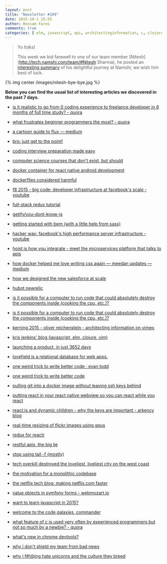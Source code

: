 ```yaml
---
layout: post
title: "Newsletter #109"
date: 2015-10-1 15:55
author: Hossam Fares
comments: true
categories: [ elm, javascript, api, architectinginformation, c, clojure, database, devtools, docker, facebook, flux, freelance, git, google, hubot, javascript, microservices, nosql, oop, performance, react, react native, reactjs, rest, sass, symfony, vim]
---
```


> Yo folks!
>
> This week we bid farewell to one of our team member [Nitesh](http://tech.namshi.com/team/#Nitesh Sharma), he posted an [interesting summary](http://tech.namshi.com/blog/2015/09/28/goodbye-nitesh/) of his delightful journey at Namshi, we wish him best of luck.
>

{% img center /images/nitesh-bye-bye.jpg %}


**Below you can find the usual list of interesting articles we discovered in the past 7 days.**

* [is it realistic to go from 0 coding experience to freelance developer in 6 months of full time study? - quora](https://www.quora.com/Is-it-realistic-to-go-from-0-coding-experience-to-freelance-developer-in-6-months-of-full-time-study)

* [what frustrates beginner programmers the most? - quora](https://www.quora.com/What-frustrates-beginner-programmers-the-most)

* [a cartoon guide to flux — medium](https://medium.com/@linclark/a-cartoon-guide-to-flux-6157355ab207)

* [bro: just get to the point!](http://bropages.org/)

* [coding interview preparation made easy](https://www.interviewbit.com/)

* [computer science courses that don't exist, but should](http://prog21.dadgum.com/210.html)

* [docker container for react native android development](https://github.com/gilesp/docker/tree/master/react_native?utm_content=buffer67abd)

* [dockerfiles considered harmful](http://blog.wercker.com/2015/07/28/Dockerfiles-considered-harmful.html)

* [f8 2015 - big code: developer infrastructure at facebook's scale - youtube](https://www.youtube.com/watch?v=X0VH78ye4yY)

* [full-stack redux tutorial](http://teropa.info/blog/2015/09/10/full-stack-redux-tutorial.html)

* [getify/you-dont-know-js](https://github.com/getify/You-Dont-Know-JS)

* [getting started with bem (with a little help from sass) ](https://www.packtpub.com/books/content/getting-started-bem-little-help-sass/)

* [hacker way: facebook's high performance server infrastructure - youtube](https://www.youtube.com/watch?v=zBV9TkTXxg0)

* [hoist is how you integrate - meet the microservices platform that talks to apis](https://hoist.io/)

* [how docker helped me love writing css again — meedan updates — medium](https://medium.com/meedan-updates/how-docker-helped-me-love-writing-css-again-b1339c2e77ff)

* [how we designed the new salesforce at scale](https://medium.com/salesforce-ux/how-we-designed-the-new-salesforce-at-scale-6d3607fd92e5)

* [hubot newrelic](https://github.com/statianzo/hubot-newrelic2)

* [is it possible for a computer to run code that could absolutely destroy the components inside (cooking the cpu, etc.)?](https://www.quora.com/Is-it-possible-for-a-computer-to-run-code-that-could-absolutely-destroy-the-components-inside-cooking-the-CPU-etc-Or-does-the-hardware-protect-itself-from-these-things)

* [is it possible for a computer to run code that could absolutely destroy the components inside (cooking the cpu, etc.)?](https://www.quora.com/Is-it-possible-for-a-computer-to-run-code-that-could-absolutely-destroy-the-components-inside-cooking-the-CPU-etc-Or-does-the-hardware-protect-itself-from-these-things?utm_content=buffer551b5)

* [kerning 2015 - oliver reichenstein - architecting information on vimeo](https://vimeo.com/140275020)

* [kris jenkins' blog (javascript, elm, clojure, vim)](http://blog.jenkster.com/)

* [launching a product, in just 3652 days](https://blog.growth.supply/launching-a-product-in-just-3652-days-4d4e74e2dcd5)

* [lovefield is a relational database for web apps.](https://google.github.io/lovefield)

* [one weird trick to write better code · evan todd](http://etodd.io/2015/09/28/one-weird-trick-better-code/)

* [one weird trick to write better code](http://etodd.io/2015/09/28/one-weird-trick-better-code/)

* [pulling git into a docker image without leaving ssh keys behind](http://blog.cloud66.com/pulling-git-into-a-docker-image-without-leaving-ssh-keys-behind/)

* [putting react in your react native webview so you can react while you react](http://wl3.me/2015/05/01/react-in-your-react-native-webview-so-you-can-react-while-you-react.html?utm_content=buffer6555a)

* [react.js and dynamic children - why the keys are important - arkency blog](http://blog.arkency.com/2014/10/react-dot-js-and-dynamic-children-why-the-keys-are-important/)

* [real-time resizing of flickr images using gpus](http://code.flickr.net/2015/06/25/real-time-resizing-of-flickr-images-using-gpus/)

* [redux for reactr](http://rackt.github.io/redux/)

* [restful apis, the big lie](http://mmikowski.github.io/the_lie/)

* [stop using tail -f (mostly)](http://www.brianstorti.com/stop-using-tail/)

* [tech overkill destroyed the loveliest, liveliest city on the west coast](http://www.independent.ie/business/technology/news/tech-overkill-destroyed-the-loveliest-liveliest-city-on-the-west-coast-31541735.html?utm_content=buffer6e254)

* [the motivation for a monolithic codebase ](https://www.youtube.com/watch?t=6&v=W71BTkUbdqE)

* [the netflix tech blog: making netflix.com faster](http://techblog.netflix.com/2015/08/making-netflixcom-faster.html)

* [value objects in symfony forms - webmozart.io](https://webmozart.io/blog/2015/09/09/value-objects-in-symfony-forms/)

* [want to learn javascript in 2015?](https://medium.com/@_cmdv_/i-want-to-learn-javascript-in-2015-e96cd85ad225)

* [welcome to the code galaxies, commander](https://anvaka.github.io/pm/#/)

* [what feature of c is used very often by experienced programmers but not so much by a newbie? - quora](https://www.quora.com/What-feature-of-C-is-used-very-often-by-experienced-programmers-but-not-so-much-by-a-newbie)

* [what's new in chrome devtools?](https://speakerdeck.com/addyosmani/whats-new-in-chrome-devtools)

* [why i don't shield my team from bad news](https://open.bufferapp.com/sharing-bad-news/)

* [why i f#!@ing hate unicorns and the culture they breed](http://www.bothsidesofthetable.com/2015/09/27/why-i-fucking-hate-unicorns-and-the-culture-they-breed/)